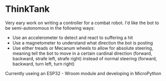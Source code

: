 # ThinkTank

Very eary work on writing a controller for a combat robot.  I'd like the bot to be semi-autonomous in the following ways:
* Use an accelerometer to detect and react to suffering a hit
* Use a magnetometer to understand what direction the bot is posting
* Use either treads or Mecanum wheels to allow for absolute steering, meaning tell the bot to move in a certain cardinal direction (forward, backward, strafe left, strafe right) instead of normal steering (forward, backward, turn left, turn right)

Currently useing an ESP32 - Wroom module and developing in MicroPython
